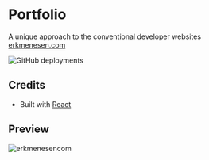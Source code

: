 # Portfolio
A unique approach to the conventional developer websites [erkmenesen.com](https://erkmenesen.com/)

![GitHub deployments](https://img.shields.io/github/deployments/erkmenesen/erkmenesen.com/production?label=production%20build)

## Credits
* Built with [React](https://github.com/facebook/react)

## Preview
![erkmenesencom](https://user-images.githubusercontent.com/17491306/201456485-c8f2346e-111c-4257-8d42-bd14910d8735.png)

